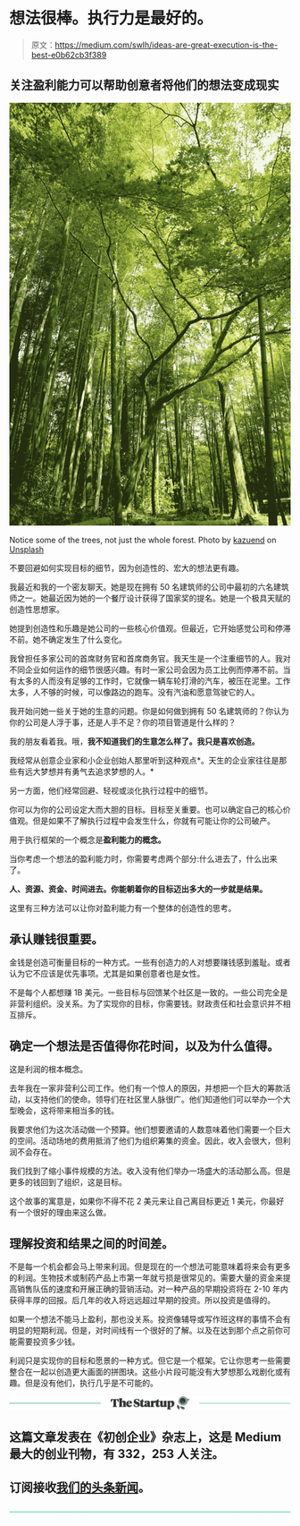 # 想法很棒。执行力是最好的。

> 原文：<https://medium.com/swlh/ideas-are-great-execution-is-the-best-e0b62cb3f389>

## 关注盈利能力可以帮助创意者将他们的想法变成现实

![](img/7a595640a2c77706c3558282c25d7cee.png)

Notice some of the trees, not just the whole forest. Photo by [kazuend](https://unsplash.com/photos/p4orVxNl5Ko?utm_source=unsplash&utm_medium=referral&utm_content=creditCopyText) on [Unsplash](https://unsplash.com/search/photos/forest?utm_source=unsplash&utm_medium=referral&utm_content=creditCopyText)

不要回避如何实现目标的细节，因为创造性的、宏大的想法更有趣。

我最近和我的一个密友聊天。她是现在拥有 50 名建筑师的公司中最初的六名建筑师之一。她最近因为她的一个餐厅设计获得了国家奖的提名。她是一个极具天赋的创造性思想家。

她提到创造性和乐趣是她公司的一些核心价值观。但最近，它开始感觉公司和停滞不前。她不确定发生了什么变化。

我曾担任多家公司的首席财务官和首席商务官。我天生是一个注重细节的人。我对不同企业如何运作的细节很感兴趣。有时一家公司会因为员工比例而停滞不前。当有太多的人而没有足够的工作时，它就像一辆车轮打滑的汽车，被压在泥里。工作太多，人不够的时候，可以像路边的跑车。没有汽油和愿意驾驶它的人。

我开始问她一些关于她的生意的问题。你是如何做到拥有 50 名建筑师的？你认为你的公司是人浮于事，还是人手不足？你的项目管道是什么样的？

我的朋友看着我。哦，**我不知道我们的生意怎么样了。我只是喜欢创造。**

我经常从创意企业家和小企业创始人那里听到这种观点*。天生的企业家往往是那些有远大梦想并有勇气去追求梦想的人。*

另一方面，他们经常回避、轻视或淡化执行过程中的细节。

你可以为你的公司设定大而大胆的目标。目标至关重要。也可以确定自己的核心价值观。但是如果不了解执行过程中会发生什么，你就有可能让你的公司破产。

用于执行框架的一个概念是**盈利能力的概念。**

当你考虑一个想法的盈利能力时，你需要考虑两个部分:什么进去了，什么出来了。

**人、资源、资金、时间进去。你能朝着你的目标迈出多大的一步就是结果。**

这里有三种方法可以让你对盈利能力有一个整体的创造性的思考。

## 承认赚钱很重要。

金钱是创造可衡量目标的一种方式。一些有创造力的人对想要赚钱感到羞耻。或者认为它不应该是优先事项。尤其是如果创意者也是女性。

不是每个人都想赚 1B 美元。一些目标与回馈某个社区是一致的。一些公司完全是非营利组织。没关系。为了实现你的目标，你需要钱。财政责任和社会意识并不相互排斥。

## 确定一个想法是否值得你花时间，以及为什么值得。

这是利润的根本概念。

去年我在一家非营利公司工作。他们有一个惊人的原因，并想把一个巨大的筹款活动，以支持他们的使命。领导们在社区里人脉很广。他们知道他们可以举办一个大型晚会，这将带来相当多的钱。

我要求他们为这次活动做一个预算。他们想要邀请的人数意味着他们需要一个巨大的空间。活动场地的费用抵消了他们为组织筹集的资金。因此，收入会很大，但利润不会存在。

我们找到了缩小事件规模的方法。收入没有他们举办一场盛大的活动那么高。但是更多的钱回到了组织，这是目标。

这个故事的寓意是，如果你不得不花 2 美元来让自己离目标更近 1 美元，你最好有一个很好的理由来这么做。

## 理解投资和结果之间的时间差。

不是每一个机会都会马上带来利润。但是现在的一个想法可能意味着将来会有更多的利润。生物技术或制药产品上市第一年就亏损是很常见的。需要大量的资金来提高销售队伍的速度和开展正确的营销活动。对一种产品的早期投资将在 2-10 年内获得丰厚的回报。后几年的收入将远远超过早期的投资。所以投资是值得的。

如果一个想法不能马上盈利，那也没关系。投资像辅导或写作班这样的事情不会有明显的短期利润。但是，对时间线有一个很好的了解。以及在达到那个点之前你可能需要投资多少钱。

利润只是实现你的目标和愿景的一种方式。但它是一个框架。它让你思考一些需要整合在一起以创造更大画面的拼图块。这些小片段可能没有大梦想那么戏剧化或有趣。但是没有他们，执行几乎是不可能的。

[![](img/308a8d84fb9b2fab43d66c117fcc4bb4.png)](https://medium.com/swlh)

## 这篇文章发表在《初创企业》杂志上，这是 Medium 最大的创业刊物，有 332，253 人关注。

## 订阅接收[我们的头条新闻](http://growthsupply.com/the-startup-newsletter/)。

[![](img/b0164736ea17a63403e660de5dedf91a.png)](https://medium.com/swlh)
